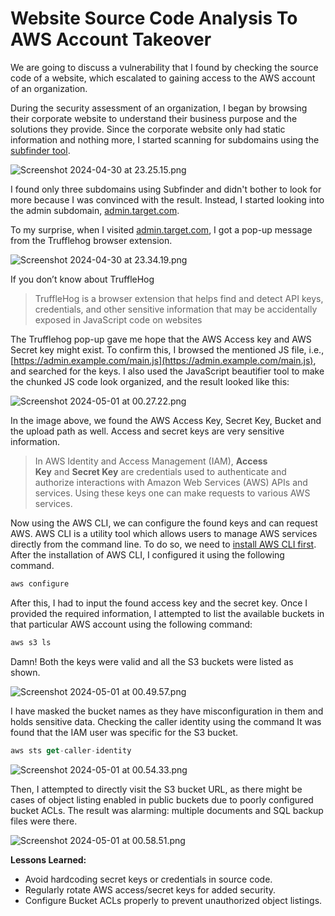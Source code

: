 # Website Source Code Analysis To AWS Account Takeover

We are going to discuss a vulnerability that I found by checking the source code of a website, which escalated to gaining access to the AWS account of an organization.

During the security assessment of an organization, I began by browsing their corporate website to understand their business purpose and the solutions they provide. Since the corporate website only had static information and nothing more, I started scanning for subdomains using the [subfinder tool](https://github.com/projectdiscovery/subfinder).

![Screenshot 2024-04-30 at 23.25.15.png](Website%20Source%20Code%20Analysis%20To%20AWS%20Account%20Takeov%201e93a615b1d447f5b87dda28265e283b/Screenshot_2024-04-30_at_23.25.15.png)

I found only three subdomains using Subfinder and didn't bother to look for more because I was convinced with the result. Instead, I started looking into the admin subdomain, [admin.target.com](http://admin.target.com/).

To my surprise, when I visited [admin.target.com](http://admin.target.com/), I got a pop-up message from the Trufflehog browser extension.

![Screenshot 2024-04-30 at 23.34.19.png](Website%20Source%20Code%20Analysis%20To%20AWS%20Account%20Takeov%201e93a615b1d447f5b87dda28265e283b/Screenshot_2024-04-30_at_23.34.19.png)

If you don’t know about TruffleHog

> TruffleHog is a browser extension that helps find and detect API keys, credentials, and other sensitive information that may be accidentally exposed in JavaScript code on websites
> 

The Trufflehog pop-up gave me hope that the AWS Access key and AWS Secret key might exist. To confirm this, I browsed the mentioned JS file, i.e., [https://admin.example.com/main.js](https://admin.example.com/main.js), and searched for the keys. I also used the JavaScript beautifier tool to make the chunked JS code look organized, and the result looked like this:

![Screenshot 2024-05-01 at 00.27.22.png](Website%20Source%20Code%20Analysis%20To%20AWS%20Account%20Takeov%201e93a615b1d447f5b87dda28265e283b/Screenshot_2024-05-01_at_00.27.22.png)

In the image above, we found the AWS Access Key, Secret Key, Bucket and the upload path as well. Access and secret keys are very sensitive information. 

> In AWS Identity and Access Management (IAM), **Access Key** and **Secret Key** are credentials used to authenticate and authorize interactions with Amazon Web Services (AWS) APIs and services. Using these keys one can make requests to various AWS services.
> 

Now using the AWS CLI, we can configure the found keys and can request AWS. AWS CLI is a utility tool which allows users to manage AWS services directly from the command line. To do so, we need to [install AWS CLI first](https://docs.aws.amazon.com/cli/latest/userguide/getting-started-install.html). After the installation of AWS CLI, I configured it using the following command. 

```bash
aws configure
```

After this, I had to input the found access key and the secret key. Once I provided the required information, I attempted to list the available buckets in that particular AWS account using the following command:

```bash
aws s3 ls
```

Damn! Both the keys were valid and all the S3 buckets were listed as shown. 

![Screenshot 2024-05-01 at 00.49.57.png](Website%20Source%20Code%20Analysis%20To%20AWS%20Account%20Takeov%201e93a615b1d447f5b87dda28265e283b/Screenshot_2024-05-01_at_00.49.57.png)

I have masked the bucket names as they have misconfiguration in them and holds sensitive data. Checking the caller identity using the command It was found that the IAM user was specific for the S3 bucket.

```jsx
aws sts get-caller-identity
```

![Screenshot 2024-05-01 at 00.54.33.png](Website%20Source%20Code%20Analysis%20To%20AWS%20Account%20Takeov%201e93a615b1d447f5b87dda28265e283b/Screenshot_2024-05-01_at_00.54.33.png)

Then, I attempted to directly visit the S3 bucket URL, as there might be cases of object listing enabled in public buckets due to poorly configured bucket ACLs. The result was alarming: multiple documents and SQL backup files were there.

![Screenshot 2024-05-01 at 00.58.51.png](Website%20Source%20Code%20Analysis%20To%20AWS%20Account%20Takeov%201e93a615b1d447f5b87dda28265e283b/Screenshot_2024-05-01_at_00.58.51.png)

**Lessons Learned:**

- Avoid hardcoding secret keys or credentials in source code.
- Regularly rotate AWS access/secret keys for added security.
- Configure Bucket ACLs properly to prevent unauthorized object listings.
